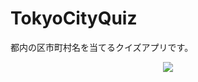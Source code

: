 # TokyoCityQuiz
都内の区市町村名を当てるクイズアプリです。

<p align="center">
  <img src="https://github.com/user-attachments/assets/1a3934ec-c1c9-4fc5-95a4-a3bae4487146" />
</p>
